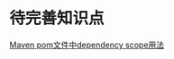 # 待完善知识点

[Maven pom文件中dependency scope用法](https://www.cnblogs.com/alan6/p/11519958.html)







<ad/>
<comment/>